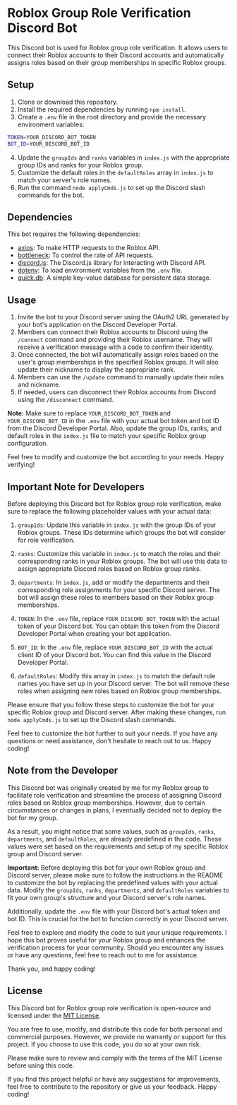 # Roblox Group Role Verification Discord Bot

This Discord bot is used for Roblox group role verification. It allows users to connect their Roblox accounts to their Discord accounts and automatically assigns roles based on their group memberships in specific Roblox groups.

## Setup

1. Clone or download this repository.
2. Install the required dependencies by running `npm install`.
3. Create a `.env` file in the root directory and provide the necessary environment variables:

```bash
TOKEN=YOUR_DISCORD_BOT_TOKEN
BOT_ID=YOUR_DISCORD_BOT_ID
```

4. Update the `groupIds` and `ranks` variables in `index.js` with the appropriate group IDs and ranks for your Roblox group.
5. Customize the default roles in the `defaultRoles` array in `index.js` to match your server's role names.
6. Run the command `node applyCmds.js` to set up the Discord slash commands for the bot.

## Dependencies

This bot requires the following dependencies:

- [axios](https://www.npmjs.com/package/axios): To make HTTP requests to the Roblox API.
- [bottleneck](https://www.npmjs.com/package/bottleneck): To control the rate of API requests.
- [discord.js](https://www.npmjs.com/package/discord.js): The Discord.js library for interacting with Discord API.
- [dotenv](https://www.npmjs.com/package/dotenv): To load environment variables from the `.env` file.
- [quick.db](https://www.npmjs.com/package/quick.db): A simple key-value database for persistent data storage.

## Usage

1. Invite the bot to your Discord server using the OAuth2 URL generated by your bot's application on the Discord Developer Portal.
2. Members can connect their Roblox accounts to Discord using the `/connect` command and providing their Roblox username. They will receive a verification message with a code to confirm their identity.
3. Once connected, the bot will automatically assign roles based on the user's group memberships in the specified Roblox groups. It will also update their nickname to display the appropriate rank.
4. Members can use the `/update` command to manually update their roles and nickname.
5. If needed, users can disconnect their Roblox accounts from Discord using the `/disconnect` command.

**Note:** Make sure to replace `YOUR_DISCORD_BOT_TOKEN` and `YOUR_DISCORD_BOT_ID` in the `.env` file with your actual bot token and bot ID from the Discord Developer Portal. Also, update the group IDs, ranks, and default roles in the `index.js` file to match your specific Roblox group configuration.

Feel free to modify and customize the bot according to your needs. Happy verifying!

## Important Note for Developers

Before deploying this Discord bot for Roblox group role verification, make sure to replace the following placeholder values with your actual data:

1. `groupIds`: Update this variable in `index.js` with the group IDs of your Roblox groups. These IDs determine which groups the bot will consider for role verification.

2. `ranks`: Customize this variable in `index.js` to match the roles and their corresponding ranks in your Roblox groups. The bot will use this data to assign appropriate Discord roles based on Roblox group ranks.

3. `departments`: In `index.js`, add or modify the departments and their corresponding role assignments for your specific Discord server. The bot will assign these roles to members based on their Roblox group memberships.

4. `TOKEN`: In the `.env` file, replace `YOUR_DISCORD_BOT_TOKEN` with the actual token of your Discord bot. You can obtain this token from the Discord Developer Portal when creating your bot application.

5. `BOT_ID`: In the `.env` file, replace `YOUR_DISCORD_BOT_ID` with the actual client ID of your Discord bot. You can find this value in the Discord Developer Portal.

6. `defaultRoles`: Modify this array in `index.js` to match the default role names you have set up in your Discord server. The bot will remove these roles when assigning new roles based on Roblox group memberships.

Please ensure that you follow these steps to customize the bot for your specific Roblox group and Discord server. After making these changes, run `node applyCmds.js` to set up the Discord slash commands.

Feel free to customize the bot further to suit your needs. If you have any questions or need assistance, don't hesitate to reach out to us. Happy coding!

## Note from the Developer

This Discord bot was originally created by me for my Roblox group to facilitate role verification and streamline the process of assigning Discord roles based on Roblox group memberships. However, due to certain circumstances or changes in plans, I eventually decided not to deploy the bot for my group.

As a result, you might notice that some values, such as `groupIds`, `ranks`, `departments`, and `defaultRoles`, are already predefined in the code. These values were set based on the requirements and setup of my specific Roblox group and Discord server.

**Important:** Before deploying this bot for your own Roblox group and Discord server, please make sure to follow the instructions in the README to customize the bot by replacing the predefined values with your actual data. Modify the `groupIds`, `ranks`, `departments`, and `defaultRoles` variables to fit your own group's structure and your Discord server's role names.

Additionally, update the `.env` file with your Discord bot's actual token and bot ID. This is crucial for the bot to function correctly in your Discord server.

Feel free to explore and modify the code to suit your unique requirements. I hope this bot proves useful for your Roblox group and enhances the verification process for your community. Should you encounter any issues or have any questions, feel free to reach out to me for assistance.

Thank you, and happy coding!

## License

This Discord bot for Roblox group role verification is open-source and licensed under the [MIT License](LICENSE).

You are free to use, modify, and distribute this code for both personal and commercial purposes. However, we provide no warranty or support for this project. If you choose to use this code, you do so at your own risk.

Please make sure to review and comply with the terms of the MIT License before using this code.

If you find this project helpful or have any suggestions for improvements, feel free to contribute to the repository or give us your feedback. Happy coding!